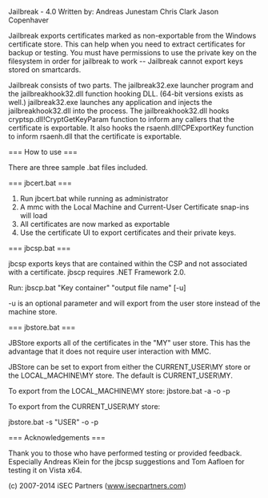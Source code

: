 Jailbreak - 4.0
Written by: 
Andreas Junestam
Chris Clark
Jason Copenhaver

Jailbreak exports certificates marked as non-exportable from the Windows 
certificate store.  This can help when you need to extract certificates 
for backup or testing. You must have permissions to use the private key on the 
filesystem in order for jailbreak to work -- Jailbreak cannot export keys stored
on smartcards.

Jailbreak consists of two parts. The jailbreak32.exe launcher program and the
jailbreakhook32.dll function hooking DLL. (64-bit versions exists as well.)
jailbreak32.exe launches any application and injects the jailbreakhook32.dll
into the process. The jailbreakhook32.dll hooks cryptsp.dll!CryptGetKeyParam
function to inform any callers that the certificate is exportable. It also
hooks the rsaenh.dll!CPExportKey function to inform rsaenh.dll that
the certificate is exportable.

=== How to use ===

There are three sample .bat files included.

=== jbcert.bat ===

1) Run jbcert.bat while running as administrator
2) A mmc with the Local Machine and Current-User Certificate snap-ins will load
3) All certificates are now marked as exportable
4) Use the certificate UI to export certificates and their private keys. 


=== jbcsp.bat ===

jbcsp exports keys that are contained within the CSP and not associated with a certificate.
jbscp requires .NET Framework 2.0.

Run: jbscp.bat "Key container" "output file name" [-u]

-u is an optional parameter and will export from the user store instead of the 
machine store.

=== jbstore.bat ===

JBStore exports all of the certificates in the "MY" user store. This has the 
advantage that it does not require user interaction with MMC.

JBStore can be set to export from either the CURRENT_USER\MY store or the 
LOCAL_MACHINE\MY store.  The default is CURRENT_USER\MY.

To export from the LOCAL_MACHINE\MY store:
jbstore.bat -a -o <outfile> -p <password>

To export from the CURRENT_USER\MY store:

jbstore.bat -s "USER" -o <outfile> -p <password>

=== Acknowledgements ===

Thank you to those who have performed testing or provided feedback. 
Especially Andreas Klein for the jbcsp suggestions and Tom Aafloen for 
testing it on Vista x64.


(c) 2007-2014 iSEC Partners (www.isecpartners.com)